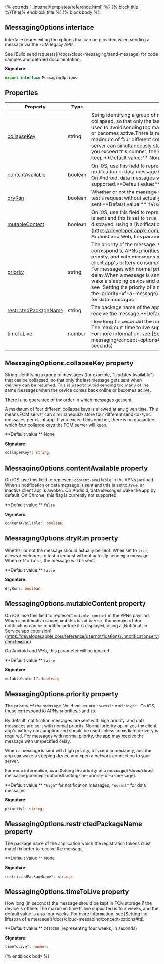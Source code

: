{% extends "_internal/templates/reference.html" %}
{% block title %}Title{% endblock title %}
{% block body %}

## MessagingOptions interface

Interface representing the options that can be provided when sending a message via the FCM legacy APIs.

See \[Build send requests\](/docs/cloud-messaging/send-message) for code samples and detailed documentation.

<b>Signature:</b>

```typescript
export interface MessagingOptions 
```

## Properties

|  Property | Type | Description |
|  --- | --- | --- |
|  [collapseKey](./firebase-admin_.messagingoptions.md#messagingoptionscollapsekey_property) | string | String identifying a group of messages (for example, "Updates Available") that can be collapsed, so that only the last message gets sent when delivery can be resumed. This is used to avoid sending too many of the same messages when the device comes back online or becomes active.<!-- -->There is no guarantee of the order in which messages get sent.<!-- -->A maximum of four different collapse keys is allowed at any given time. This means FCM server can simultaneously store four different send-to-sync messages per client app. If you exceed this number, there is no guarantee which four collapse keys the FCM server will keep.<!-- -->\*\*Default value:\*\* None |
|  [contentAvailable](./firebase-admin_.messagingoptions.md#messagingoptionscontentavailable_property) | boolean | On iOS, use this field to represent <code>content-available</code> in the APNs payload. When a notification or data message is sent and this is set to <code>true</code>, an inactive client app is awoken. On Android, data messages wake the app by default. On Chrome, this flag is currently not supported.<!-- -->\*\*Default value:\*\* <code>false</code> |
|  [dryRun](./firebase-admin_.messagingoptions.md#messagingoptionsdryrun_property) | boolean | Whether or not the message should actually be sent. When set to <code>true</code>, allows developers to test a request without actually sending a message. When set to <code>false</code>, the message will be sent.<!-- -->\*\*Default value:\*\* <code>false</code> |
|  [mutableContent](./firebase-admin_.messagingoptions.md#messagingoptionsmutablecontent_property) | boolean | On iOS, use this field to represent <code>mutable-content</code> in the APNs payload. When a notification is sent and this is set to <code>true</code>, the content of the notification can be modified before it is displayed, using a \[Notification Service app extension\](https://developer.apple.com/reference/usernotifications/unnotificationserviceextension)<!-- -->On Android and Web, this parameter will be ignored.<!-- -->\*\*Default value:\*\* <code>false</code> |
|  [priority](./firebase-admin_.messagingoptions.md#messagingoptionspriority_property) | string | The priority of the message. Valid values are <code>&quot;normal&quot;</code> and <code>&quot;high&quot;.</code> On iOS, these correspond to APNs priorities <code>5</code> and <code>10</code>.<!-- -->By default, notification messages are sent with high priority, and data messages are sent with normal priority. Normal priority optimizes the client app's battery consumption and should be used unless immediate delivery is required. For messages with normal priority, the app may receive the message with unspecified delay.<!-- -->When a message is sent with high priority, it is sent immediately, and the app can wake a sleeping device and open a network connection to your server.<!-- -->For more information, see \[Setting the priority of a message\](/docs/cloud-messaging/concept-options\#setting-the-priority-of-a-message).<!-- -->\*\*Default value:\*\* <code>&quot;high&quot;</code> for notification messages, <code>&quot;normal&quot;</code> for data messages |
|  [restrictedPackageName](./firebase-admin_.messagingoptions.md#messagingoptionsrestrictedpackagename_property) | string | The package name of the application which the registration tokens must match in order to receive the message.<!-- -->\*\*Default value:\*\* None |
|  [timeToLive](./firebase-admin_.messagingoptions.md#messagingoptionstimetolive_property) | number | How long (in seconds) the message should be kept in FCM storage if the device is offline. The maximum time to live supported is four weeks, and the default value is also four weeks. For more information, see \[Setting the lifespan of a message\](/docs/cloud-messaging/concept-options\#ttl).<!-- -->\*\*Default value:\*\* <code>2419200</code> (representing four weeks, in seconds) |

## MessagingOptions.collapseKey property

String identifying a group of messages (for example, "Updates Available") that can be collapsed, so that only the last message gets sent when delivery can be resumed. This is used to avoid sending too many of the same messages when the device comes back online or becomes active.

There is no guarantee of the order in which messages get sent.

A maximum of four different collapse keys is allowed at any given time. This means FCM server can simultaneously store four different send-to-sync messages per client app. If you exceed this number, there is no guarantee which four collapse keys the FCM server will keep.

\*\*Default value:\*\* None

<b>Signature:</b>

```typescript
collapseKey?: string;
```

## MessagingOptions.contentAvailable property

On iOS, use this field to represent `content-available` in the APNs payload. When a notification or data message is sent and this is set to `true`<!-- -->, an inactive client app is awoken. On Android, data messages wake the app by default. On Chrome, this flag is currently not supported.

\*\*Default value:\*\* `false`

<b>Signature:</b>

```typescript
contentAvailable?: boolean;
```

## MessagingOptions.dryRun property

Whether or not the message should actually be sent. When set to `true`<!-- -->, allows developers to test a request without actually sending a message. When set to `false`<!-- -->, the message will be sent.

\*\*Default value:\*\* `false`

<b>Signature:</b>

```typescript
dryRun?: boolean;
```

## MessagingOptions.mutableContent property

On iOS, use this field to represent `mutable-content` in the APNs payload. When a notification is sent and this is set to `true`<!-- -->, the content of the notification can be modified before it is displayed, using a \[Notification Service app extension\](https://developer.apple.com/reference/usernotifications/unnotificationserviceextension)

On Android and Web, this parameter will be ignored.

\*\*Default value:\*\* `false`

<b>Signature:</b>

```typescript
mutableContent?: boolean;
```

## MessagingOptions.priority property

The priority of the message. Valid values are `"normal"` and `"high".` On iOS, these correspond to APNs priorities `5` and `10`<!-- -->.

By default, notification messages are sent with high priority, and data messages are sent with normal priority. Normal priority optimizes the client app's battery consumption and should be used unless immediate delivery is required. For messages with normal priority, the app may receive the message with unspecified delay.

When a message is sent with high priority, it is sent immediately, and the app can wake a sleeping device and open a network connection to your server.

For more information, see \[Setting the priority of a message\](/docs/cloud-messaging/concept-options\#setting-the-priority-of-a-message).

\*\*Default value:\*\* `"high"` for notification messages, `"normal"` for data messages

<b>Signature:</b>

```typescript
priority?: string;
```

## MessagingOptions.restrictedPackageName property

The package name of the application which the registration tokens must match in order to receive the message.

\*\*Default value:\*\* None

<b>Signature:</b>

```typescript
restrictedPackageName?: string;
```

## MessagingOptions.timeToLive property

How long (in seconds) the message should be kept in FCM storage if the device is offline. The maximum time to live supported is four weeks, and the default value is also four weeks. For more information, see \[Setting the lifespan of a message\](/docs/cloud-messaging/concept-options\#ttl).

\*\*Default value:\*\* `2419200` (representing four weeks, in seconds)

<b>Signature:</b>

```typescript
timeToLive?: number;
```
{% endblock body %}
